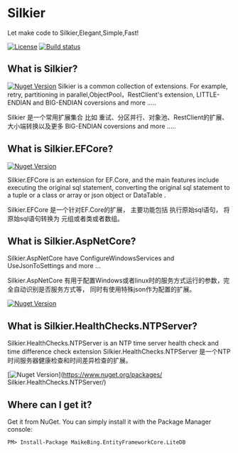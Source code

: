 # Silkier
Let make  code to  Silkier,Elegant,Simple,Fast!

[![License](https://img.shields.io/github/license/maikebing/Silkier.svg)](https://github.com/maikebing/Silkier/blob/master/LICENSE)
[![Build status](https://ci.appveyor.com/api/projects/status/fle0qe4uk9lyjax5?svg=true)](https://ci.appveyor.com/project/MaiKeBing/silkier)



## What is Silkier?

 [![Nuget Version](https://img.shields.io/nuget/v/Silkier.svg)](https://www.nuget.org/packages/Silkier/)
 Silkier   is a common collection of extensions.  For example, retry, partitioning in parallel,ObjectPool，RestClient's extension, LITTLE-ENDIAN and BIG-ENDIAN coversions and more .....
 
Silkier  是一个常用扩展集合 比如 重试、分区并行、对象池、RestClient的扩展、  大小端转换以及更多 BIG-ENDIAN coversions and more .....

## What is Silkier.EFCore?

[![Nuget Version](https://img.shields.io/nuget/v/Silkier.EFCore.svg)](https://www.nuget.org/packages/Silkier.EFCore/)

 Silkier.EFCore is an extension for EF.Core, and the main features include executing the original sql statement, converting the original sql statement to a tuple or a class or array or json  object or DataTable .
 
Silkier.EFCore 是一个针对EF.Core的扩展， 主要功能包括 执行原始sql语句， 将原始sql语句转换为 元组或者类或者数组。 
 
 ## What is Silkier.AspNetCore?
 Silkier.AspNetCore have  ConfigureWindowsServices    and  UseJsonToSettings  and more ...
 
Silkier.AspNetCore 有用于配置Windows或者linux时的服务方式运行的参数，完全自动识别是否服务方式等， 同时有使用特殊json作为配置的扩展。 
  
 [![Nuget Version](https://img.shields.io/nuget/v/Silkier.AspNetCore.svg)](https://www.nuget.org/packages/Silkier.AspNetCore/)
 
  ## What is Silkier.HealthChecks.NTPServer?
  
  Silkier.HealthChecks.NTPServer is an NTP time server health check and time difference check extension
  Silkier.HealthChecks.NTPServer 是一个NTP时间服务器健康检查和时间差异检查的扩展。 
  
 [![Nuget Version](https://img.shields.io/nuget/v/Silkier.HealthChecks.NTPServer.svg)](https://www.nuget.org/packages/
Silkier.HealthChecks.NTPServer/)



## Where can I get it?

Get it from NuGet. You can simply install it with the Package Manager console:

    PM> Install-Package MaikeBing.EntityFrameworkCore.LiteDB
